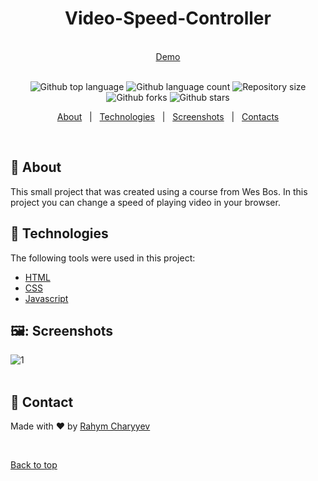 <h1 align="center" id="top">Video-Speed-Controller</h1>
&#xa0;
<div align="center">
<a href="https://rahymcharyyev.github.io/Video-Speed-Controller/">Demo</a>
</div>
&#xa0;
<p align="center">
  <img alt="Github top language" src="https://img.shields.io/github/languages/top/RahymCharyyev/Video-Speed-Controller?color=56BEB8">

  <img alt="Github language count" src="https://img.shields.io/github/languages/count/RahymCharyyev/Video-Speed-Controller?color=56BEB8">

  <img alt="Repository size" src="https://img.shields.io/github/repo-size/RahymCharyyev/Video-Speed-Controller?color=56BEB8">

  <!-- <img alt="Github issues" src="https://img.shields.io/github/issues/{{YOUR_GITHUB_USERNAME}}/30---whack-a-mole?color=56BEB8" /> -->

  <img alt="Github forks" src="https://img.shields.io/github/forks/RahymCharyyev/Video-Speed-Controller?color=56BEB8" />

  <img alt="Github stars" src="https://img.shields.io/github/stars/RahymCharyyev/Video-Speed-Controller?color=56BEB8" />
</p>

<!-- Status -->

<!-- <h4 align="center">
	🚧  30   Whack A Mole 🚀 Under construction...  🚧
</h4>

<hr> -->

<p align="center">
  <a href="#dart-about">About</a> &#xa0; | &#xa0; 
  <a href="#rocket-technologies">Technologies</a> &#xa0; | &#xa0;
  <a href="#screenshots">Screenshots</a> &#xa0; | &#xa0;
  <a href="#contacts" target="_blank">Contacts</a>
</p>

<br>

## :dart: About

This small project that was created using a course from Wes Bos. In this project you can change a speed of playing video in your browser.

## :rocket: Technologies

The following tools were used in this project:

- [HTML](https://developer.mozilla.org/ru/docs/Web/HTML)
- [CSS](https://developer.mozilla.org/ru/docs/Web/CSS/Reference)
- [Javascript](https://developer.mozilla.org/en-US/docs/Web/JavaScript)

## 🖼️: Screenshots

![1](https://github.com/RahymCharyyev/Video-Speed-Controller/assets/62890688/764ed0a7-b36d-4465-8790-8fb33c179211)
 \
&#xa0;

## :memo: Contact

Made with :heart: by <a href="https://github.com/Rahym Charyyev" target="_blank">Rahym Charyyev</a>

&#xa0;

<a href="#top">Back to top</a>


